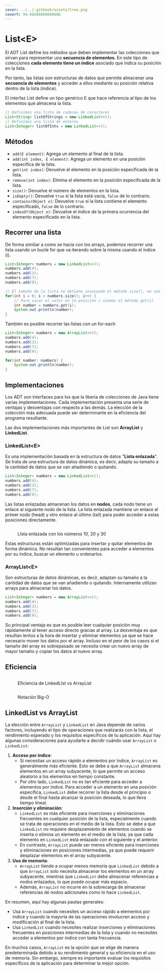 ```yaml
---
cover: ../../.gitbook/assets/tree.png
coverY: 94.60266666666666
---
```


# List\<E>

El ADT List define los métodos que deben implementar las colecciones que sirvan para representar una **secuencia de elementos**. En este tipo de colecciones **cada elemento tiene un índice** asociado que indica su posición en la lista.

Por tanto, las listas son estructuras de datos que permite almacenar una **secuencia de elementos** y acceder a ellos mediante su posición relativa dentro de la lista (índice).

El interfaz List define un tipo genérico E que hace referencia al tipo de los elementos que almacena la lista.

```java
// Definimos una lista de cadenas de caracteres
List<String> listOfStrings = new LinkedList<>();
// Definimos una lista de enteros
List<Integer> listOfInts = new LinkedList<>();
```

## Métodos

* `add(E element)`: Agrega un elemento al final de la lista.
* `add(int index, E element)`: Agrega un elemento en una posición específica de la lista.
* `get(int index)`: Devuelve el elemento en la posición especificada de la lista.
* `remove(int index)`: Elimina el elemento en la posición especificada de la lista.
* `size()`: Devuelve el número de elementos en la lista.
* `isEmpty()`: Devuelve `true` si la lista está vacía, `false` de lo contrario.
* `contains(Object o)`: Devuelve `true` si la lista contiene el elemento especificado, `false` de lo contrario.
* `indexOf(Object o)`: Devuelve el índice de la primera ocurrencia del elemento especificado en la lista.

## Recorrer una lista

De forma similiar a como se hacía con los arrays, podemos recorrer una lista usando un bucle for que va iterando sobre la misma usando el índice (i).

```java
List<Integer> numbers = new LinkedList<>();
numbers.add(4);
numbers.add(3);
numbers.add(7);
numbers.add(9);

// El tamaño de la lista se obtiene invocando el método size(), en vez de lenght
for(int i = 0; i < numbers.size(); i++) {
    // Para sacar el valor en la posición i usamos el método get(i)
    int number = numbers.get(i);
    System.out.println(number);
} 
```

También es posible recorrer las listas con un for-each

```java
List<Integer> numbers = new ArrayList<>();
numbers.add(4);
numbers.add(3);
numbers.add(7);
numbers.add(9);

for(int number: numbers) {
    System.out.println(number);
} 
```

## Implementaciones

Los ADT son interfaces para los que la libería de colecciones de Java tiene varias implementaciones. Cada implementación presenta una serie de ventajas y desventajas con respecto a las demás. La elección de la colección más adecuada puede ser determinante en la eficiencia del programa resultante.

Las dos implementaciones más importantes de List son **ArrayList** y **LinkedList**.

### LinkedList\<E>

Es una implementación basada en la estructura de datos "**Lista enlazada**". Se trata de una estructura de datos dinámica, es decir, adapta su tamaño a la cantidad de datos que se van añadiendo o quitando.

```java
List<Integer> numbers = new LinkedList<>();
numbers.add(4);
numbers.add(3);
numbers.add(7);
numbers.add(9);

```

Las listas enlazadas almacenan los datos en **nodos**, cada nodo tiene un enlace al siguiente nodo de la lista. La lista enlazada mantiene un enlace al primer nodo (head) y otro enlace al último (tail) para poder acceder a estas posiciones directamente.

<figure><img src="../../.gitbook/assets/image (5) (1).png" alt=""><figcaption><p>LIsta enlazada con los números 10, 20 y 30</p></figcaption></figure>

Estas estructuras están optimizadas para insertar y quitar elementos de forma dinámica. No resultan tan convenientes para acceder a elementos por su índice, buscar un elemento u ordenarlos.

### ArrayList\<E>

Son estructuras de datos dinámicas, es decir, adaptan su tamaño a la cantidad de datos que se van añadiendo o quitando. Internamente utilizan arrays para almacenar los datos.

```java
List<Integer> numbers = new ArrayList<>();
numbers.add(4);
numbers.add(3);
numbers.add(7);
numbers.add(9);
```

Su principal ventaja es que es posible leer cualquier posición muy rápidamente al tener acceso directo gracias al array. La desventaja es que resultan lentos a la hora de insertar y eliminar elementos ya que se hace necesario mover los datos por el array. Incluso en el peor de los casos si el tamaño del array es sobrepasado se necesita crear un nuevo array de mayor tamaño y copiar los datos al nuevo array.

## Eficiencia

<figure><img src="../../.gitbook/assets/image (6).png" alt=""><figcaption><p>Eficiencia de LinkedLIst vs ArrayList</p></figcaption></figure>

<figure><img src="../../.gitbook/assets/image (12).png" alt=""><figcaption><p>Notación Big-O</p></figcaption></figure>

## LinkedList vs ArrayList

La elección entre `ArrayList` y `LinkedList` en Java depende de varios factores, incluyendo el tipo de operaciones que realizarás con la lista, el rendimiento esperado y los requisitos específicos de tu aplicación. Aquí hay algunas consideraciones para ayudarte a decidir cuándo usar `ArrayList` o `LinkedList`:

1. **Acceso por índice**:
   * Si necesitas un acceso rápido a elementos por índice, `ArrayList` es generalmente más eficiente. Esto se debe a que `ArrayList` almacena elementos en un array subyacente, lo que permite un acceso aleatorio a los elementos en tiempo constante.
   * Por otro lado, `LinkedList` no es tan eficiente para acceder a elementos por índice. Para acceder a un elemento en una posición específica, `LinkedList` debe recorrer la lista desde el principio o desde el final hasta alcanzar la posición deseada, lo que lleva tiempo lineal.
2. **Inserción y eliminación**:
   * `LinkedList` es más eficiente para inserciones y eliminaciones frecuentes en cualquier posición de la lista, especialmente cuando se trata de operaciones en el medio de la lista. Esto se debe a que `LinkedList` no requiere desplazamiento de elementos cuando se inserta o elimina un elemento en el medio de la lista, ya que cada elemento en `LinkedList` está enlazado con el siguiente y el anterior.
   * En contraste, `ArrayList` puede ser menos eficiente para inserciones y eliminaciones en posiciones intermedias, ya que puede requerir desplazar elementos en el array subyacente.
3. **Uso de memoria**:
   * `ArrayList` tiende a ocupar menos memoria que `LinkedList` debido a que `ArrayList` solo necesita almacenar los elementos en un array subyacente, mientras que `LinkedList` debe almacenar referencias a nodos enlazados, lo que puede ocupar más espacio.
   * Además, `ArrayList` no incurre en la sobrecarga de almacenar referencias de nodos adicionales como lo hace `LinkedList`.

En resumen, aquí hay algunas pautas generales:

* Usa `ArrayList` cuando necesites un acceso rápido a elementos por índice y cuando la mayoría de las operaciones involucren acceso y modificación al final de la lista.
* Usa `LinkedList` cuando necesites realizar inserciones y eliminaciones frecuentes en posiciones intermedias de la lista y cuando no necesites acceder a elementos por índice con tanta frecuencia.

En muchos casos, `ArrayList` es la opción que se elige de manera predeterminada debido a su rendimiento general y su eficiencia en el uso de memoria. Sin embargo, siempre es importante evaluar los requisitos específicos de la aplicación para determinar la mejor opción.
